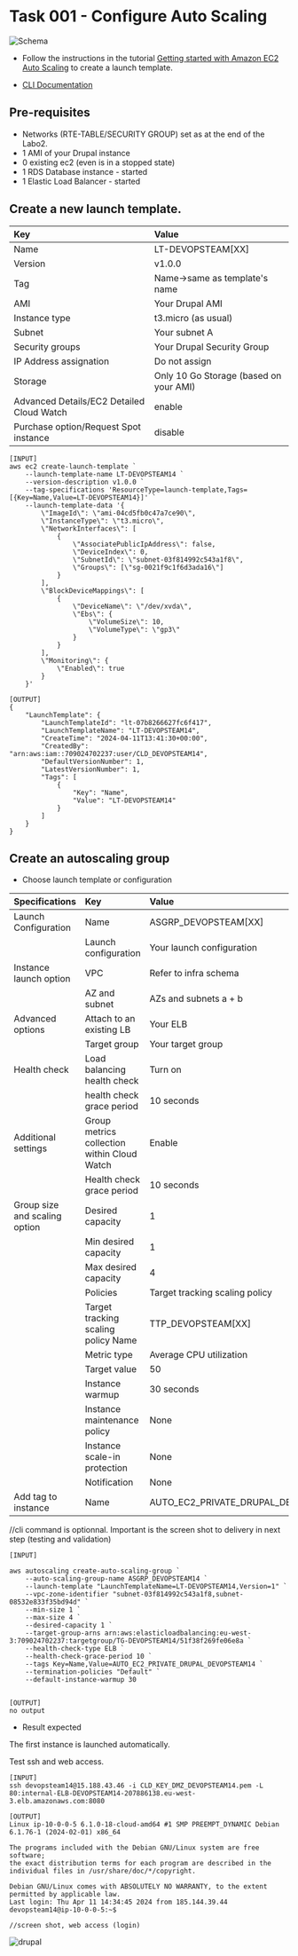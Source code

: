 # Task 001 - Configure Auto Scaling

![Schema](./img/CLD_AWS_INFA.PNG)

* Follow the instructions in the tutorial [Getting started with Amazon EC2 Auto Scaling](https://docs.aws.amazon.com/autoscaling/ec2/userguide/GettingStartedTutorial.html) to create a launch template.

* [CLI Documentation](https://docs.aws.amazon.com/cli/latest/reference/autoscaling/)

## Pre-requisites

* Networks (RTE-TABLE/SECURITY GROUP) set as at the end of the Labo2.
* 1 AMI of your Drupal instance
* 0 existing ec2 (even is in a stopped state)
* 1 RDS Database instance - started
* 1 Elastic Load Balancer - started

## Create a new launch template. 

|Key|Value|
|:--|:--|
|Name|LT-DEVOPSTEAM[XX]|
|Version|v1.0.0|
|Tag|Name->same as template's name|
|AMI|Your Drupal AMI|
|Instance type|t3.micro (as usual)|
|Subnet|Your subnet A|
|Security groups|Your Drupal Security Group|
|IP Address assignation|Do not assign|
|Storage|Only 10 Go Storage (based on your AMI)|
|Advanced Details/EC2 Detailed Cloud Watch|enable|
|Purchase option/Request Spot instance|disable|

```
[INPUT]
aws ec2 create-launch-template `
    --launch-template-name LT-DEVOPSTEAM14 `
    --version-description v1.0.0 `
    --tag-specifications 'ResourceType=launch-template,Tags=[{Key=Name,Value=LT-DEVOPSTEAM14}]' `
    --launch-template-data '{
        \"ImageId\": \"ami-04cd5fb0c47a7ce90\",
        \"InstanceType\": \"t3.micro\",
        \"NetworkInterfaces\": [
            {
                \"AssociatePublicIpAddress\": false,
                \"DeviceIndex\": 0,
                \"SubnetId\": \"subnet-03f814992c543a1f8\",
                \"Groups\": [\"sg-0021f9c1f6d3ada16\"]
            }
        ],
        \"BlockDeviceMappings\": [
            {
                \"DeviceName\": \"/dev/xvda\",
                \"Ebs\": {
                    \"VolumeSize\": 10,
                    \"VolumeType\": \"gp3\"
                }
            }
        ],
        \"Monitoring\": {
            \"Enabled\": true
        }
    }'

[OUTPUT]
{
    "LaunchTemplate": {
        "LaunchTemplateId": "lt-07b8266627fc6f417",
        "LaunchTemplateName": "LT-DEVOPSTEAM14",
        "CreateTime": "2024-04-11T13:41:30+00:00",
        "CreatedBy": "arn:aws:iam::709024702237:user/CLD_DEVOPSTEAM14",
        "DefaultVersionNumber": 1,
        "LatestVersionNumber": 1,
        "Tags": [
            {
                "Key": "Name",
                "Value": "LT-DEVOPSTEAM14"
            }
        ]
    }
}
```

## Create an autoscaling group

* Choose launch template or configuration

|Specifications|Key|Value|
|:--|:--|:--|
|Launch Configuration|Name|ASGRP_DEVOPSTEAM[XX]|
||Launch configuration|Your launch configuration|
|Instance launch option|VPC|Refer to infra schema|
||AZ and subnet|AZs and subnets a + b|
|Advanced options|Attach to an existing LB|Your ELB|
||Target group|Your target group|
|Health check|Load balancing health check|Turn on|
||health check grace period|10 seconds|
|Additional settings|Group metrics collection within Cloud Watch|Enable|
||Health check grace period|10 seconds|
|Group size and scaling option|Desired capacity|1|
||Min desired capacity|1|
||Max desired capacity|4|
||Policies|Target tracking scaling policy|
||Target tracking scaling policy Name|TTP_DEVOPSTEAM[XX]|
||Metric type|Average CPU utilization|
||Target value|50|
||Instance warmup|30 seconds|
||Instance maintenance policy|None|
||Instance scale-in protection|None|
||Notification|None|
|Add tag to instance|Name|AUTO_EC2_PRIVATE_DRUPAL_DEVOPSTEAM[XX]|

//cli command is optionnal. Important is the screen shot to delivery in next step (testing and validation)

```
[INPUT]

aws autoscaling create-auto-scaling-group `
    --auto-scaling-group-name ASGRP_DEVOPSTEAM14 `
    --launch-template "LaunchTemplateName=LT-DEVOPSTEAM14,Version=1" `
    --vpc-zone-identifier "subnet-03f814992c543a1f8,subnet-08532e833f35bd94d" `
    --min-size 1 `
    --max-size 4 `
    --desired-capacity 1 `
    --target-group-arns arn:aws:elasticloadbalancing:eu-west-3:709024702237:targetgroup/TG-DEVOPSTEAM14/51f38f269fe06e8a `
    --health-check-type ELB `
    --health-check-grace-period 10 `
    --tags Key=Name,Value=AUTO_EC2_PRIVATE_DRUPAL_DEVOPSTEAM14 `
    --termination-policies "Default" `
	--default-instance-warmup 30 


[OUTPUT]
no output
```

* Result expected

The first instance is launched automatically.

Test ssh and web access.

```
[INPUT]
ssh devopsteam14@15.188.43.46 -i CLD_KEY_DMZ_DEVOPSTEAM14.pem -L 80:internal-ELB-DEVOPSTEAM14-207886138.eu-west-3.elb.amazonaws.com:8080

[OUTPUT]
Linux ip-10-0-0-5 6.1.0-18-cloud-amd64 #1 SMP PREEMPT_DYNAMIC Debian 6.1.76-1 (2024-02-01) x86_64

The programs included with the Debian GNU/Linux system are free software;
the exact distribution terms for each program are described in the
individual files in /usr/share/doc/*/copyright.

Debian GNU/Linux comes with ABSOLUTELY NO WARRANTY, to the extent
permitted by applicable law.
Last login: Thu Apr 11 14:34:45 2024 from 185.144.39.44
devopsteam14@ip-10-0-0-5:~$
```

```
//screen shot, web access (login)
```
![drupal](img/webLogin.png)
